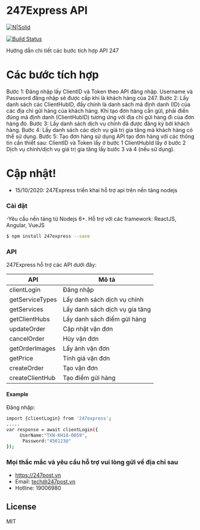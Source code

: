 # 247Express API

[![N|Solid](https://247post.vn/static/images/logo_red.png)](https://247post.vn/static/images/logo_red.png)

[![Build Status](https://travis-ci.org/joemccann/dillinger.svg?branch=master)](https://travis-ci.org/joemccann/dillinger)

Hướng dẫn chi tiết các bước tích hợp API 247
  # Các bước tích hợp
 Bước 1: Đăng nhập lấy ClientID và Token theo API đăng nhập. Username và Password đăng nhập sẽ được cấp khi là khách hàng của 247. 
 Bước 2: Lấy danh sách các ClientHubID, đấy chính là danh sách mã định danh (ID) của các địa chỉ gửi hàng của khách hàng. Khi tạo đơn hàng cần gửi, phải điền đúng mã định danh (ClientHubID) tương ứng với địa chỉ gửi hàng đi của đơn hàng đó. 
Bước 3: Lấy danh sách dịch vụ chính đã được đăng ký bởi khách hàng. 
Bước 4: Lấy danh sách các dịch vụ giá trị gia tăng mà khách hàng có thể sử dụng. 
 Bước 5: Tạo đơn hàng sử dụng API tạo đơn hàng với các thông tin cần thiết sau: 
ClientID và Token lấy ở bước 1 
ClientHubId lấy ở bước 2 
Dịch vụ chính/dịch vụ giá trị gia tăng lấy bước 3 và 4 (nếu sử dụng).

# Cập nhật!

  - 15/10/2020: 247Express triển khai hỗ trợ api trên nền tảng nodejs

### Cài đặt

-Yêu cầu nền tảng từ Nodejs 6+. Hỗ trợ với các framework: ReactJS, Angular, VueJS
```sh
$ npm install 247express --save
```

### API

247Express hỗ trợ các API dưới đây:

| API | Mô tả |
| ------ | ------ |
| clientLogin | Đăng nhập|
| getServiceTypes | Lấy danh sách dịch vụ chính |
| getServices | Lấy danh sách dịch vụ gia tăng |
| getClientHubs | Lấy danh sách điểm gửi hàng |
| updateOrder | Cập nhật vận đơn |
| cancelOrder | Hủy vận đơn |
| getOrderImages | Lấy ảnh vận đơn |
| getPrice | Tính giá vận đơn |
| createOrder | Tạo vận đơn |
| createClientHub | Tạo điểm gửi hàng |

#### Example
Đăng nhập:
```sh
import {clientLogin} from '247express';
.....
var response = await clientLogin({
     UserName:"TXN-KH18-0059",
      Password:"456123@" 
});
```

### Mọi thắc mắc và yêu cầu hỗ trợ vui lòng gửi về địa chỉ sau

 - https://247post.vn
 - Email: tech@247post.vn
 - Hotline: 19006980

License
----
MIT
